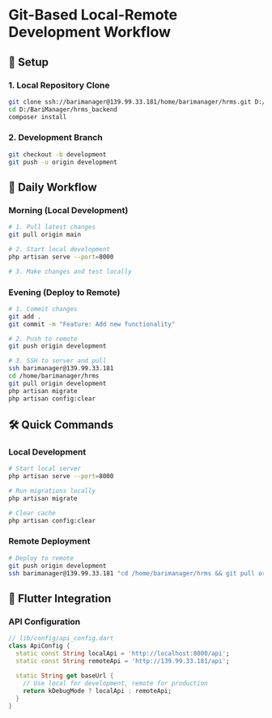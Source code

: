 # Git-Based Local-Remote Development Workflow

## 🚀 Setup

### 1. Local Repository Clone
```bash
git clone ssh://barimanager@139.99.33.181/home/barimanager/hrms.git D:/BariManager/hrms_backend
cd D:/BariManager/hrms_backend
composer install
```

### 2. Development Branch
```bash
git checkout -b development
git push -u origin development
```

## 🔄 Daily Workflow

### Morning (Local Development)
```bash
# 1. Pull latest changes
git pull origin main

# 2. Start local development
php artisan serve --port=8000

# 3. Make changes and test locally
```

### Evening (Deploy to Remote)
```bash
# 1. Commit changes
git add .
git commit -m "Feature: Add new functionality"

# 2. Push to remote
git push origin development

# 3. SSH to server and pull
ssh barimanager@139.99.33.181
cd /home/barimanager/hrms
git pull origin development
php artisan migrate
php artisan config:clear
```

## 🛠️ Quick Commands

### Local Development
```bash
# Start local server
php artisan serve --port=8000

# Run migrations locally
php artisan migrate

# Clear cache
php artisan config:clear
```

### Remote Deployment
```bash
# Deploy to remote
git push origin development
ssh barimanager@139.99.33.181 "cd /home/barimanager/hrms && git pull origin development && php artisan migrate"
```

## 📱 Flutter Integration

### API Configuration
```dart
// lib/config/api_config.dart
class ApiConfig {
  static const String localApi = 'http://localhost:8000/api';
  static const String remoteApi = 'http://139.99.33.181/api';
  
  static String get baseUrl {
    // Use local for development, remote for production
    return kDebugMode ? localApi : remoteApi;
  }
} 